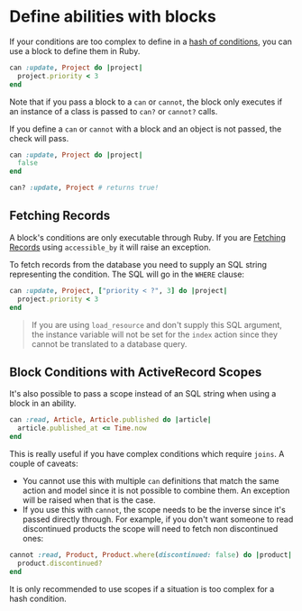 # Define abilities with blocks

If your conditions are too complex to define in a [hash of conditions](./hash_of_conditions.md), you can use a block to define them in Ruby.

```ruby
can :update, Project do |project|
  project.priority < 3
end
```

Note that if you pass a block to a `can` or `cannot`, the block only executes if an instance of a class is passed to `can?` or `cannot?` calls.

If you define a `can` or `cannot` with a block and an object is not passed, the check will pass.

```ruby
can :update, Project do |project|
  false
end
```

```ruby
can? :update, Project # returns true!
```

## Fetching Records

A block's conditions are only executable through Ruby. If you are [Fetching Records](./fetching_records.md) using `accessible_by` it will raise an exception.

To fetch records from the database you need to supply an SQL string representing the condition. The SQL will go in the `WHERE` clause:

```ruby
can :update, Project, ["priority < ?", 3] do |project|
  project.priority < 3
end
```

> If you are using `load_resource` and don't supply this SQL argument, the instance variable will not be set for the `index` action since they cannot be translated to a database query.

## Block Conditions with ActiveRecord Scopes

It's also possible to pass a scope instead of an SQL string when using a block in an ability.

```ruby
can :read, Article, Article.published do |article|
  article.published_at <= Time.now
end
```

This is really useful if you have complex conditions which require `joins`. A couple of caveats:

- You cannot use this with multiple `can` definitions that match the same action and model since it is not possible to combine them. An exception will be raised when that is the case.
- If you use this with `cannot`, the scope needs to be the inverse since it's passed directly through. For example, if you don't want someone to read discontinued products the scope will need to fetch non discontinued ones:

```ruby
cannot :read, Product, Product.where(discontinued: false) do |product|
  product.discontinued?
end
```

It is only recommended to use scopes if a situation is too complex for a hash condition.
